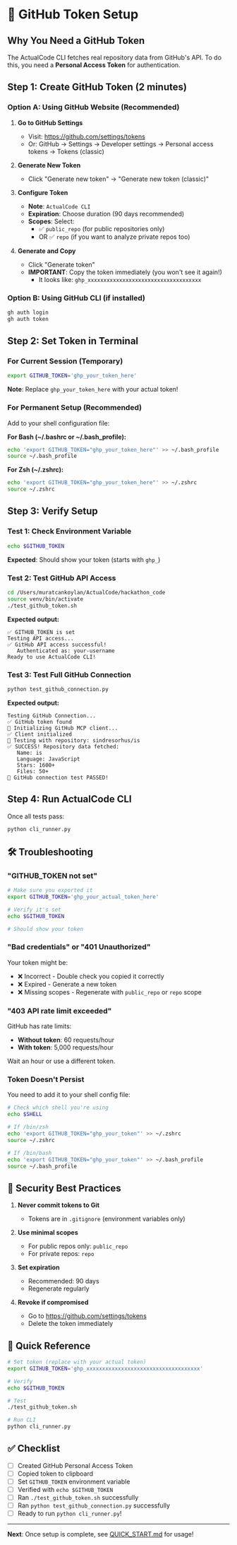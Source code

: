 # 🔑 GitHub Token Setup

## Why You Need a GitHub Token

The ActualCode CLI fetches real repository data from GitHub's API. To do this, you need a **Personal Access Token** for authentication.

## Step 1: Create GitHub Token (2 minutes)

### Option A: Using GitHub Website (Recommended)

1. **Go to GitHub Settings**
   - Visit: https://github.com/settings/tokens
   - Or: GitHub → Settings → Developer settings → Personal access tokens → Tokens (classic)

2. **Generate New Token**
   - Click "Generate new token" → "Generate new token (classic)"
   
3. **Configure Token**
   - **Note**: `ActualCode CLI`
   - **Expiration**: Choose duration (90 days recommended)
   - **Scopes**: Select:
     - ✅ `public_repo` (for public repositories only)
     - OR ✅ `repo` (if you want to analyze private repos too)

4. **Generate and Copy**
   - Click "Generate token"
   - **IMPORTANT**: Copy the token immediately (you won't see it again!)
     - It looks like: `ghp_xxxxxxxxxxxxxxxxxxxxxxxxxxxxxxxxxxxx`

### Option B: Using GitHub CLI (if installed)

```bash
gh auth login
gh auth token
```

## Step 2: Set Token in Terminal

### For Current Session (Temporary)

```bash
export GITHUB_TOKEN='ghp_your_token_here'
```

**Note**: Replace `ghp_your_token_here` with your actual token!

### For Permanent Setup (Recommended)

Add to your shell configuration file:

**For Bash (~/.bashrc or ~/.bash_profile):**
```bash
echo 'export GITHUB_TOKEN="ghp_your_token_here"' >> ~/.bash_profile
source ~/.bash_profile
```

**For Zsh (~/.zshrc):**
```bash
echo 'export GITHUB_TOKEN="ghp_your_token_here"' >> ~/.zshrc
source ~/.zshrc
```

## Step 3: Verify Setup

### Test 1: Check Environment Variable

```bash
echo $GITHUB_TOKEN
```

**Expected**: Should show your token (starts with `ghp_`)

### Test 2: Test GitHub API Access

```bash
cd /Users/muratcankoylan/ActualCode/hackathon_code
source venv/bin/activate
./test_github_token.sh
```

**Expected output:**
```
✅ GITHUB_TOKEN is set
Testing API access...
✅ GitHub API access successful!
   Authenticated as: your-username
Ready to use ActualCode CLI!
```

### Test 3: Test Full GitHub Connection

```bash
python test_github_connection.py
```

**Expected output:**
```
Testing GitHub Connection...
✅ GitHub token found
🔧 Initializing GitHub MCP client...
✅ Client initialized
📡 Testing with repository: sindresorhus/is
✅ SUCCESS! Repository data fetched:
   Name: is
   Language: JavaScript
   Stars: 1600+
   Files: 50+
🎉 GitHub connection test PASSED!
```

## Step 4: Run ActualCode CLI

Once all tests pass:

```bash
python cli_runner.py
```

## 🛠️ Troubleshooting

### "GITHUB_TOKEN not set"

```bash
# Make sure you exported it
export GITHUB_TOKEN='ghp_your_actual_token_here'

# Verify it's set
echo $GITHUB_TOKEN

# Should show your token
```

### "Bad credentials" or "401 Unauthorized"

Your token might be:
- ❌ Incorrect - Double check you copied it correctly
- ❌ Expired - Generate a new token
- ❌ Missing scopes - Regenerate with `public_repo` or `repo` scope

### "403 API rate limit exceeded"

GitHub has rate limits:
- **Without token**: 60 requests/hour
- **With token**: 5,000 requests/hour

Wait an hour or use a different token.

### Token Doesn't Persist

You need to add it to your shell config file:

```bash
# Check which shell you're using
echo $SHELL

# If /bin/zsh
echo 'export GITHUB_TOKEN="ghp_your_token"' >> ~/.zshrc
source ~/.zshrc

# If /bin/bash
echo 'export GITHUB_TOKEN="ghp_your_token"' >> ~/.bash_profile
source ~/.bash_profile
```

## 🔐 Security Best Practices

1. **Never commit tokens to Git**
   - Tokens are in `.gitignore` (environment variables only)
   
2. **Use minimal scopes**
   - For public repos only: `public_repo`
   - For private repos: `repo`

3. **Set expiration**
   - Recommended: 90 days
   - Regenerate regularly

4. **Revoke if compromised**
   - Go to https://github.com/settings/tokens
   - Delete the token immediately

## 📝 Quick Reference

```bash
# Set token (replace with your actual token)
export GITHUB_TOKEN='ghp_xxxxxxxxxxxxxxxxxxxxxxxxxxxxxxxxxxxx'

# Verify
echo $GITHUB_TOKEN

# Test
./test_github_token.sh

# Run CLI
python cli_runner.py
```

## ✅ Checklist

- [ ] Created GitHub Personal Access Token
- [ ] Copied token to clipboard
- [ ] Set `GITHUB_TOKEN` environment variable
- [ ] Verified with `echo $GITHUB_TOKEN`
- [ ] Ran `./test_github_token.sh` successfully
- [ ] Ran `python test_github_connection.py` successfully
- [ ] Ready to run `python cli_runner.py`!

---

**Next**: Once setup is complete, see [QUICK_START.md](QUICK_START.md) for usage!
